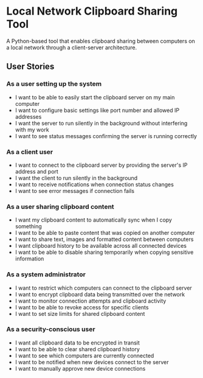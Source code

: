 # Local Network Clipboard Sharing Tool

A Python-based tool that enables clipboard sharing between computers on a local network through a client-server architecture.

## User Stories

### As a user setting up the system
- I want to be able to easily start the clipboard server on my main computer
- I want to configure basic settings like port number and allowed IP addresses
- I want the server to run silently in the background without interfering with my work
- I want to see status messages confirming the server is running correctly

### As a client user
- I want to connect to the clipboard server by providing the server's IP address and port
- I want the client to run silently in the background
- I want to receive notifications when connection status changes
- I want to see error messages if connection fails

### As a user sharing clipboard content
- I want my clipboard content to automatically sync when I copy something
- I want to be able to paste content that was copied on another computer
- I want to share text, images and formatted content between computers
- I want clipboard history to be available across all connected devices
- I want to be able to disable sharing temporarily when copying sensitive information

### As a system administrator
- I want to restrict which computers can connect to the clipboard server
- I want to encrypt clipboard data being transmitted over the network
- I want to monitor connection attempts and clipboard activity
- I want to be able to revoke access for specific clients
- I want to set size limits for shared clipboard content

### As a security-conscious user
- I want all clipboard data to be encrypted in transit
- I want to be able to clear shared clipboard history
- I want to see which computers are currently connected
- I want to be notified when new devices connect to the server
- I want to manually approve new device connections


